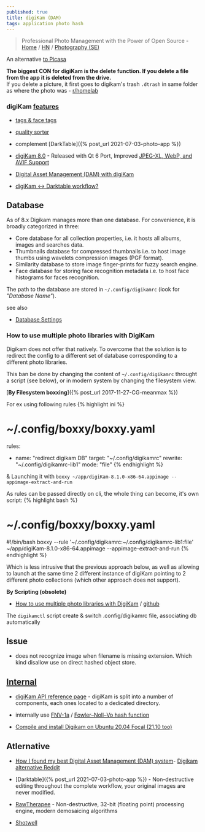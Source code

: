 ```yaml
---
published: true
title: digiKam (DAM)
tags: application photo hash
---
```

> Professional Photo Management with the Power of Open Source - [Home](https://www.digikam.org/) / [HN](https://news.ycombinator.com/item?id=23947398) / [Photography (SE)](https://photo.stackexchange.com/search?q=digikam)

<link rel="shortcut icon" href="https://www.digikam.org/favicon-32x32.png" type="image/png" />

An alternative [to Picasa](https://shotkit.com/best-picasa-alternative/)


**The biggest CON for digiKam is the delete function. If you delete a file from the app it is deleted from the drive.**   
If you delete a picture, it first goes to digikam's trash `.dtrash` in same folder as where the photo was - [r/homelab](https://www.reddit.com/r/homelab/comments/kktqqw/digikam_pros_cons_alternatives_for_photo/)

### digiKam [features](https://www.digikam.org/about/features/)
- [tags & face tags](https://userbase.kde.org/Digikam/Tutorials/Tagging_and_Face_Tags)
- [quality sorter](https://photo.stackexchange.com/questions/70858/how-does-the-digikam-quality-sorter-work?r=SearchResults)
- complement [DarkTable]({% post_url 2021-07-03-photo-app %})
- [digiKam 8.0](https://9to5linux.com/digikam-8-0-released-with-qt-6-port-improved-jpeg-xl-webp-and-avif-support) - Released with Qt 6 Port, Improved [JPEG-XL, WebP, and AVIF Support](https://docs.digikam.org/en/supported_materials/image_formats.html)

- [Digital Asset Management (DAM) with digiKam](https://docs.kde.org/trunk5/en/digikam-doc/digikam/using-dam.html)
- [digiKam <-> Darktable workflow?](https://www.reddit.com/r/FOSSPhotography/comments/jgviqd/digikam_darktable_workflow/)

## Database

As of 8.x Digikam manages more than one database. For convenience, it is broadly categorized in three:

- Core database for all collection properties, i.e. it hosts all albums, images and searches data.
- Thumbnails database for compressed thumbnails i.e. to host image thumbs using wavelets compression images (PGF format).
- Similarity database to store image finger-prints for fuzzy search engine.
- Face database for storing face recognition metadata i.e. to host face histograms for faces recognition.

The path to the database are stored in `~/.config/digikamrc` (look for _"Database Name"_).

see also
- [Database Settings](https://docs.digikam.org/en/setup_application/database_settings.html#database-settings)

### How to use multiple photo libraries with DigiKam

Digikam does not offer that natively. To overcome that the solution is to redirect the config to a different set of database corresponding to a different photo libraries.

This ban be done by changing the content of `~/.config/digikamrc` throught a script (see below),
or in modern system by changing the filesystem view.

[**By Filesystem boxxing**]({% post_url 2017-11-27-CG-meanmax %})

For ex using following rules
{% highlight ini %}
# ~/.config/boxxy/boxxy.yaml
rules:
- name: "redirect digikam DB"
  target: "~/.config/digikamrc"
  rewrite: "~/.config/digikamrc-lib1"
  mode: "file"
{% endhighlight %}

& Launching it with `boxxy ~/app/digiKam-8.1.0-x86-64.appimage --appimage-extract-and-run` 

As rules can be passed directly on cli, the whole thing can become, it's own script:
{% highlight bash %}
# ~/.config/boxxy/boxxy.yaml
#!/bin/bash
boxxy --rule '~/.config/digikamrc:~/.config/digikamrc-lib1:file' ~/app/digiKam-8.1.0-x86-64.appimage --appimage-extract-and-run
{% endhighlight %}

Which is less intrusive that the previous approach below, as well as allowing to launch at the same time 2 different instance of digiKam pointing to 2 different photo collections (which other approach does not support).

**By Scripting (obsolete)**
- [How to use multiple photo libraries with DigiKam](https://unix.cafe/wp/en/2020/08/how-to-use-multiple-photo-libraries-with-digikam/) / [github](https://github.com/DeaDSouL/unix.cafe_digikam-multiple-libraries)

The `digikamctl` script create & switch .config/digikamrc file, associating db automatically


## Issue
- does not recognize image when filename is missing extension. Which kind disallow use on direct hashed object store. 

## [Internal](https://www.digikam.org/documentation/)
- [digiKam API reference page](https://www.digikam.org/api/index.html) - digiKam is split into a number of components, each ones located to a dedicated directory.
- internally use [FNV-1a](https://github.com/KDE/digikam/blob/33d0457e20adda97c003f3dee652a1749406ff9f/core/dplugins/generic/tools/mediaserver/upnpsdk/Neptune/Source/Core/NptHash.cpp) / [Fowler–Noll–Vo hash function](https://en.wikipedia.org/wiki/Fowler%E2%80%93Noll%E2%80%93Vo_hash_function)

- [Compile and install Digikam on Ubuntu 20.04 Focal (21.10 too)](https://www.blackrosetech.com/gessel/2021/03/26/compile-and-install-digikam-on-ubuntu-20-04-focal)

## Atlernative
- [How I found my best Digital Asset Management (DAM) system](https://www.bkwinephotography.com/technology/found-best-digital-asset-management-dam-system/)- [Digikam alternative Reddit](https://pedirostoba.com/index--nk6080-jon.php/2015/07/04/free-software-alternatives-to-photoshop-and-lightroom-gimp-and-digikam/)

- [Darktable]({% post_url 2021-07-03-photo-app %}) - Non-destructive editing throughout the complete workflow, your original images are never modified.
- [RawTherapee](http://rawtherapee.com/) - Non-destructive, 32-bit (floating point) processing engine, modern demosaicing algorithms
- [Shotwell](https://wiki.gnome.org/Apps/Shotwell)

